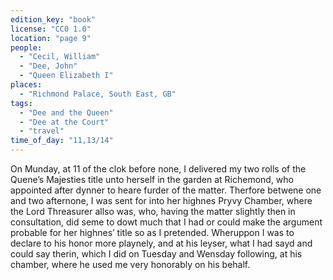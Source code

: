 ```yaml
---
edition_key: "book"
license: "CC0 1.0"
location: "page 9"
people:
  - "Cecil, William"
  - "Dee, John"
  - "Queen Elizabeth I"
places:
  - "Richmond Palace, South East, GB"
tags:
  - "Dee and the Queen"
  - "Dee at the Court"
  - "travel"
time_of_day: "11,13/14"
---
```

On Munday, at 11 of the clok before none, I
delivered my two rolls of the Quene’s Majesties title unto herself in
the garden at Richemond, who appointed after dynner to heare
furder of the matter. Therfore betwene one and two afternone,
I was sent for into her highnes Pryvy Chamber, where the
Lord Threasurer allso was, who, having the matter slightly
then in consultation, did seme to dowt much that I had or
could make the argument probable for her highnes’ title so as I
pretended. Wheruppon I was to declare to his honor more
playnely, and at his leyser, what I had sayd and could say therin,
which I did on Tuesday and Wensday following, at his chamber,
where he used me very honorably on his behalf.
